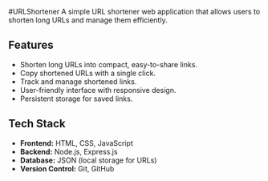 #URLShortener
A simple URL shortener web application that allows users to shorten long URLs and manage them efficiently.

## Features

- Shorten long URLs into compact, easy-to-share links.
- Copy shortened URLs with a single click.
- Track and manage shortened links.
- User-friendly interface with responsive design.
- Persistent storage for saved links.

## Tech Stack

- **Frontend:** HTML, CSS, JavaScript
- **Backend:** Node.js, Express.js
- **Database:** JSON (local storage for URLs)
- **Version Control:** Git, GitHub
